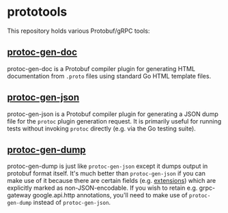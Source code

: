 # prototools

This repository holds various Protobuf/gRPC tools:

## [protoc-gen-doc](https://github.com/sourcegraph/prototools/blob/master/README.doc.md)

protoc-gen-doc is a Protobuf compiler plugin for generating HTML documentation from `.proto` files using standard Go HTML template files.

## [protoc-gen-json](https://github.com/sourcegraph/prototools/blob/master/README.json.md)

protoc-gen-json is a Protobuf compiler plugin for generating a JSON dump file for the `protoc` plugin generation request. It is primarily useful for running tests without invoking `protoc` directly (e.g. via the Go testing suite).

## [protoc-gen-dump](https://github.com/sourcegraph/prototools/blob/master/README.dump.md)

protoc-gen-dump is just like `protoc-gen-json` except it dumps output in protobuf format itself. It's much better than `protoc-gen-json` if you can make use of it because there are certain fields (e.g. [extensions](http://godoc.org/github.com/golang/protobuf/protoc-gen-go/descriptor#MethodOptions)) which are explicitly marked as non-JSON-encodable. If you wish to retain e.g. grpc-gateway google.api.http annotations, you'll need to make use of `protoc-gen-dump` instead of `protoc-gen-json`.
